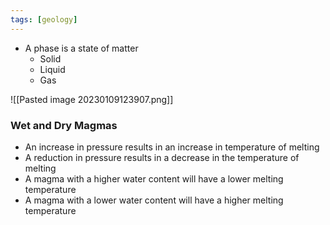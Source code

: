 ```yaml
---
tags: [geology]
---
```

- A phase is a state of matter
    - Solid
    - Liquid
    - Gas

![[Pasted image 20230109123907.png]]

### Wet and Dry Magmas
- An increase in pressure results in an increase in temperature of melting
- A reduction in pressure results in a decrease in the temperature of melting
- A magma with a higher water content will have a lower melting temperature
- A magma with a lower water content will have a higher melting temperature

